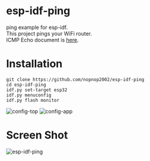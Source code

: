# esp-idf-ping
ping example for esp-idf.   
This project pings your WiFi router.   
ICMP Echo document is [here](https://docs.espressif.com/projects/esp-idf/en/latest/esp32/api-reference/protocols/icmp_echo.html).   

# Installation
```
git clone https://github.com/nopnop2002/esp-idf-ping
cd esp-idf-ping
idf.py set-target esp32
idf.py menuconfig
idf.py flash monitor
```

![config-top](https://user-images.githubusercontent.com/6020549/142784392-17edc93c-f642-45a3-a6d7-82d013f34ff8.jpg)
![config-app](https://user-images.githubusercontent.com/6020549/142784393-a087bfd2-f482-4d2c-86ae-e65303f62640.jpg)

# Screen Shot
![esp-idf-ping](https://user-images.githubusercontent.com/6020549/142784410-69c9a7f8-7fc6-43d3-bf95-17e224cc66b6.jpg)

